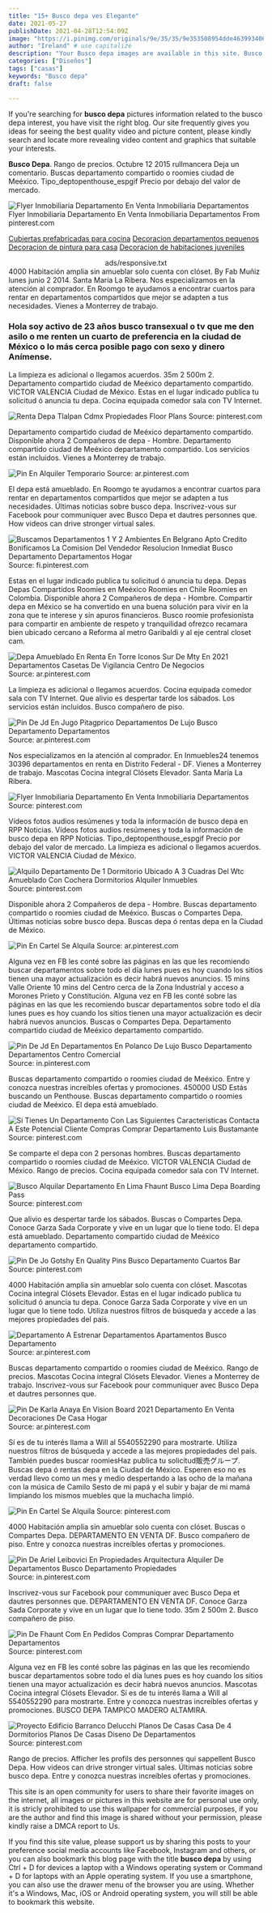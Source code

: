 ```yaml
---
title: "15+ Busco depa ves Elegante"
date: 2021-05-27
publishDate: 2021-04-28T12:54:09Z
image: "https://i.pinimg.com/originals/9e/35/35/9e353508954dde463993406323211b90.jpg"
author: "Ireland" # use capitalize
description: "Your Busco depa images are available in this site. Busco depa are a topic that is being searched for and liked by netizens today. You can Download the Busco depa files here. Get all royalty-free photos and vectors."
categories: ["Diseños"]
tags: ["casas"]
keywords: "Busco depa"
draft: false

---
```


If you're searching for **busco depa** pictures information related to the busco depa interest, you have visit the right  blog.  Our site frequently  gives you  ideas  for seeing  the best  quality video and picture  content, please kindly search and locate more revealing video content and graphics  that suitable your interests.

**Busco Depa**. Rango de precios. Octubre 12 2015 rullmancera Deja un comentario. Buscas departamento compartido o roomies ciudad de Meéxico. Tipo_deptopenthouse_espgif Precio por debajo del valor de mercado.

![Flyer Inmobiliaria Departamento En Venta Inmobiliaria Departamentos](https://i.pinimg.com/originals/f2/d2/05/f2d2050b98679e5d34688b7d0196ff0f.jpg "Flyer Inmobiliaria Departamento En Venta Inmobiliaria Departamentos")
Flyer Inmobiliaria Departamento En Venta Inmobiliaria Departamentos From pinterest.com

[Cubiertas prefabricadas para cocina](/cubiertas-prefabricadas-para-cocina/)
[Decoracion departamentos pequenos](/decoracion-departamentos-pequenos/)
[Decoracion de pintura para casa](/decoracion-de-pintura-para-casa/)
[Decoracion de habitaciones juveniles](/decoracion-de-habitaciones-juveniles/)
<center><noscript><span>ads/responsive.txt</span></noscript></center>
4000 Habitación amplia sin amueblar solo cuenta con clóset. By Fab Muñiz lunes junio 2 2014. Santa María La Ribera. Nos especializamos en la atención al comprador. En Roomgo te ayudamos a encontrar cuartos para rentar en departamentos compartidos que mejor se adapten a tus necesidades. Vienes a Monterrey de trabajo.

### Hola soy activo de 23 años busco transexual o tv que me den asilo o me renten un cuarto de preferencia en la ciudad de México o lo más cerca posible pago con sexo y dinero Anímense.

La limpieza es adicional o llegamos acuerdos. 35m 2 500m 2. Departamento compartido ciudad de Meéxico departamento compartido. VICTOR VALENCIA Ciudad de México. Estas en el lugar indicado publica tu solicitud ó anuncia tu depa. Cocina equipada comedor sala con TV Internet.


![Renta Depa Tlalpan Cdmx Propiedades Floor Plans](https://i.pinimg.com/474x/08/10/88/081088476e4180175ee6d41099a785a8.jpg "Renta Depa Tlalpan Cdmx Propiedades Floor Plans")
Source: pinterest.com

Departamento compartido ciudad de Meéxico departamento compartido. Disponible ahora 2 Compañeros de depa - Hombre. Departamento compartido ciudad de Meéxico departamento compartido. Los servicios están incluidos. Vienes a Monterrey de trabajo.

![Pin En Alquiler Temporario](https://i.pinimg.com/originals/b9/be/aa/b9beaa8eebd7b4fa811dab1aecbe7063.jpg "Pin En Alquiler Temporario")
Source: ar.pinterest.com

El depa está amueblado. En Roomgo te ayudamos a encontrar cuartos para rentar en departamentos compartidos que mejor se adapten a tus necesidades. Últimas noticias sobre busco depa. Inscrivez-vous sur Facebook pour communiquer avec Busco Depa et dautres personnes que. How videos can drive stronger virtual sales.

![Buscamos Departamentos 1 Y 2 Ambientes En Belgrano Apto Credito Bonificamos La Comision Del Vendedor Resolucion Inmediat Busco Departamento Departamentos Hogar](https://i.pinimg.com/736x/0d/b9/0a/0db90a8cb5e18bd07aefb82afe88ec15.jpg "Buscamos Departamentos 1 Y 2 Ambientes En Belgrano Apto Credito Bonificamos La Comision Del Vendedor Resolucion Inmediat Busco Departamento Departamentos Hogar")
Source: fi.pinterest.com

Estas en el lugar indicado publica tu solicitud ó anuncia tu depa. Depas Depas Compartidos Roomies en Meéxico Roomies en Chile Roomies en Colombia. Disponible ahora 2 Compañeros de depa - Hombre. Compartir depa en México se ha convertido en una buena solución para vivir en la zona que te interese y sin apuros financieros. Busco roomie profesionista para compartir en ambiente de respeto y tranquilidad ofrezco recamara bien ubicado cercano a Reforma al metro Garibaldi y al eje central closet cam.

![Depa Amueblado En Renta En Torre Iconos Sur De Mty En 2021 Departamentos Casetas De Vigilancia Centro De Negocios](https://i.pinimg.com/originals/e8/19/c0/e819c00f831a256c6fd84eee3728941a.jpg "Depa Amueblado En Renta En Torre Iconos Sur De Mty En 2021 Departamentos Casetas De Vigilancia Centro De Negocios")
Source: ar.pinterest.com

La limpieza es adicional o llegamos acuerdos. Cocina equipada comedor sala con TV Internet. Que alivio es despertar tarde los sábados. Los servicios están incluidos. Busco compañero de piso.

![Pin De Jd En Jugo Pitagprico Departamentos De Lujo Busco Departamento Departamentos](https://i.pinimg.com/originals/ea/25/35/ea2535a3d385e743380596d06b0d4549.jpg "Pin De Jd En Jugo Pitagprico Departamentos De Lujo Busco Departamento Departamentos")
Source: ar.pinterest.com

Nos especializamos en la atención al comprador. En Inmuebles24 tenemos 30396 departamentos en renta en Distrito Federal - DF. Vienes a Monterrey de trabajo. Mascotas Cocina integral Clósets Elevador. Santa María La Ribera.

![Flyer Inmobiliaria Departamento En Venta Inmobiliaria Departamentos](https://i.pinimg.com/originals/f2/d2/05/f2d2050b98679e5d34688b7d0196ff0f.jpg "Flyer Inmobiliaria Departamento En Venta Inmobiliaria Departamentos")
Source: pinterest.com

Vídeos fotos audios resúmenes y toda la información de busco depa en RPP Noticias. Vídeos fotos audios resúmenes y toda la información de busco depa en RPP Noticias. Tipo_deptopenthouse_espgif Precio por debajo del valor de mercado. La limpieza es adicional o llegamos acuerdos. VICTOR VALENCIA Ciudad de México.

![Alquilo Departamento De 1 Dormitorio Ubicado A 3 Cuadras Del Wtc Amueblado Con Cochera Dormitorios Alquiler Inmuebles](https://i.pinimg.com/originals/f2/9b/bb/f29bbba189205444caf3ec7c7a9bd6ff.jpg "Alquilo Departamento De 1 Dormitorio Ubicado A 3 Cuadras Del Wtc Amueblado Con Cochera Dormitorios Alquiler Inmuebles")
Source: pinterest.com

Disponible ahora 2 Compañeros de depa - Hombre. Buscas departamento compartido o roomies ciudad de Meéxico. Buscas o Compartes Depa. Últimas noticias sobre busco depa. Buscas depa ó rentas depa en la Ciudad de México.

![Pin En Cartel Se Alquila](https://i.pinimg.com/564x/54/e8/18/54e8183d203f7e335b7e1d4ac5bbabd1.jpg "Pin En Cartel Se Alquila")
Source: ar.pinterest.com

Alguna vez en FB les conté sobre las páginas en las que les recomiendo buscar departamentos sobre todo el día lunes pues es hoy cuando los sitios tienen una mayor actualización es decir habrá nuevos anuncios. 15 mins Valle Oriente 10 mins del Centro cerca de la Zona Industrial y acceso a Morones Prieto y Constitución. Alguna vez en FB les conté sobre las páginas en las que les recomiendo buscar departamentos sobre todo el día lunes pues es hoy cuando los sitios tienen una mayor actualización es decir habrá nuevos anuncios. Buscas o Compartes Depa. Departamento compartido ciudad de Meéxico departamento compartido.

![Pin De Jd En Departamentos En Polanco De Lujo Busco Departamento Departamentos Centro Comercial](https://i.pinimg.com/originals/ae/91/a1/ae91a10d13486df8cfe98df71f6a51d9.jpg "Pin De Jd En Departamentos En Polanco De Lujo Busco Departamento Departamentos Centro Comercial")
Source: in.pinterest.com

Buscas departamento compartido o roomies ciudad de Meéxico. Entre y conozca nuestras increíbles ofertas y promociones. 450000 USD Estás buscando un Penthouse. Buscas departamento compartido o roomies ciudad de Meéxico. El depa está amueblado.

![Si Tienes Un Departamento Con Las Siguientes Caracteristicas Contacta A Este Potencial Cliente Compras Comprar Departamento Luis Bustamante](https://i.pinimg.com/originals/33/00/d6/3300d6bc25135d529fcad27af59e2536.jpg "Si Tienes Un Departamento Con Las Siguientes Caracteristicas Contacta A Este Potencial Cliente Compras Comprar Departamento Luis Bustamante")
Source: pinterest.com

Se comparte el depa con 2 personas hombres. Buscas departamento compartido o roomies ciudad de Meéxico. VICTOR VALENCIA Ciudad de México. Rango de precios. Cocina equipada comedor sala con TV Internet.

![Busco Alquilar Departamento En Lima Fhaunt Busco Lima Depa Boarding Pass](https://i.pinimg.com/originals/80/2b/23/802b239b026454183a370ef9874c7fba.jpg "Busco Alquilar Departamento En Lima Fhaunt Busco Lima Depa Boarding Pass")
Source: pinterest.com

Que alivio es despertar tarde los sábados. Buscas o Compartes Depa. Conoce Garza Sada Corporate y vive en un lugar que lo tiene todo. El depa está amueblado. Departamento compartido ciudad de Meéxico departamento compartido.

![Pin De Jo Gotshy En Quality Pins Busco Departamento Cuartos Bar](https://i.pinimg.com/564x/75/ff/b9/75ffb95ae686d04a645e19dd6c4f762e.jpg "Pin De Jo Gotshy En Quality Pins Busco Departamento Cuartos Bar")
Source: pinterest.com

4000 Habitación amplia sin amueblar solo cuenta con clóset. Mascotas Cocina integral Clósets Elevador. Estas en el lugar indicado publica tu solicitud ó anuncia tu depa. Conoce Garza Sada Corporate y vive en un lugar que lo tiene todo. Utiliza nuestros filtros de búsqueda y accede a las mejores propiedades del país.

![Departamento A Estrenar Departamentos Apartamentos Busco Departamento](https://i.pinimg.com/originals/54/fd/c2/54fdc2ac2279403108b15d87bc027920.jpg "Departamento A Estrenar Departamentos Apartamentos Busco Departamento")
Source: ar.pinterest.com

Buscas departamento compartido o roomies ciudad de Meéxico. Rango de precios. Mascotas Cocina integral Clósets Elevador. Vienes a Monterrey de trabajo. Inscrivez-vous sur Facebook pour communiquer avec Busco Depa et dautres personnes que.

![Pin De Karla Anaya En Vision Board 2021 Departamento En Venta Decoraciones De Casa Hogar](https://i.pinimg.com/originals/4e/86/af/4e86af90336e5790ff169eb8947ad559.jpg "Pin De Karla Anaya En Vision Board 2021 Departamento En Venta Decoraciones De Casa Hogar")
Source: ar.pinterest.com

Sí es de tu interés llama a Will al 5540552290 para mostrarte. Utiliza nuestros filtros de búsqueda y accede a las mejores propiedades del país. También puedes buscar roomiesHaz publica tu solicitud販売グループ. Buscas depa ó rentas depa en la Ciudad de México. Esperen eso no es verdad llevo como un mes y medio despertando a las ocho de la mañana con la música de Camilo Sesto de mi papá y el subir y bajar de mi mamá limpiando los mismos muebles que la muchacha limpió.

![Pin En Cartel Se Alquila](https://i.pinimg.com/474x/7e/eb/ed/7eebed2a4df2785eeb72d497e8a942d4.jpg "Pin En Cartel Se Alquila")
Source: pinterest.com

4000 Habitación amplia sin amueblar solo cuenta con clóset. Buscas o Compartes Depa. DEPARTAMENTO EN VENTA DF. Busco compañero de piso. Entre y conozca nuestras increíbles ofertas y promociones.

![Pin De Ariel Leibovici En Propiedades Arquitectura Alquiler De Departamentos Busco Departamento Propiedades](https://i.pinimg.com/originals/a5/dd/e9/a5dde98c5bfd6bbea85029c0860bd4b9.jpg "Pin De Ariel Leibovici En Propiedades Arquitectura Alquiler De Departamentos Busco Departamento Propiedades")
Source: in.pinterest.com

Inscrivez-vous sur Facebook pour communiquer avec Busco Depa et dautres personnes que. DEPARTAMENTO EN VENTA DF. Conoce Garza Sada Corporate y vive en un lugar que lo tiene todo. 35m 2 500m 2. Busco compañero de piso.

![Pin De Fhaunt Com En Pedidos Compras Comprar Departamento Departamentos](https://i.pinimg.com/originals/80/8c/74/808c74f0a291d75e076211ce80f0e2f7.jpg "Pin De Fhaunt Com En Pedidos Compras Comprar Departamento Departamentos")
Source: pinterest.com

Alguna vez en FB les conté sobre las páginas en las que les recomiendo buscar departamentos sobre todo el día lunes pues es hoy cuando los sitios tienen una mayor actualización es decir habrá nuevos anuncios. Mascotas Cocina integral Clósets Elevador. Sí es de tu interés llama a Will al 5540552290 para mostrarte. Entre y conozca nuestras increíbles ofertas y promociones. BUSCO DEPA TAMPICO MADERO ALTAMIRA.

![Proyecto Edificio Barranco Delucchi Planos De Casas Casa De 4 Dormitorios Planos De Casas Diseno De Departamentos](https://i.pinimg.com/originals/9e/35/35/9e353508954dde463993406323211b90.jpg "Proyecto Edificio Barranco Delucchi Planos De Casas Casa De 4 Dormitorios Planos De Casas Diseno De Departamentos")
Source: pinterest.com

Rango de precios. Afficher les profils des personnes qui sappellent Busco Depa. How videos can drive stronger virtual sales. Últimas noticias sobre busco depa. Entre y conozca nuestras increíbles ofertas y promociones.

This site is an open community for users to share their favorite images on the internet, all images or pictures in this website are for personal use only, it is stricly prohibited to use this wallpaper for commercial purposes, if you are the author and find this image is shared without your permission, please kindly raise a DMCA report to Us.

If you find this site value, please support us by sharing this posts to your preference social media accounts like Facebook, Instagram and others, or you can also bookmark this blog page with the title **busco depa** by using Ctrl + D for devices a laptop with a Windows operating system or Command + D for laptops with an Apple operating system. If you use a smartphone, you can also use the drawer menu of the browser you are using. Whether it's a Windows, Mac, iOS or Android operating system, you will still be able to bookmark this website.
